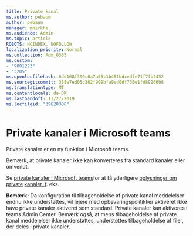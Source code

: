 ```yaml
---
title: Private kanal
ms.author: pebaum
author: pebaum
manager: mnirkhe
ms.audience: Admin
ms.topic: article
ROBOTS: NOINDEX, NOFOLLOW
localization_priority: Normal
ms.collection: Adm_O365
ms.custom:
- "9001223"
- "3205"
ms.openlocfilehash: 6dd168f390c0a7a55c1b451bdcedfe71f7fb2452
ms.sourcegitcommit: 358e7ed05c262f909bfa9ed0df730e1fd89266b8
ms.translationtype: MT
ms.contentlocale: da-DK
ms.lasthandoff: 11/27/2019
ms.locfileid: "39628308"
---
```

# <a name="private-channels-in-microsoft-teams"></a>Private kanaler i Microsoft teams

Private kanaler er en ny funktion i Microsoft teams. 

Bemærk, at private kanaler ikke kan konverteres fra standard kanaler eller omvendt.

Se [private kanaler i Microsoft teams](https://docs.microsoft.com/MicrosoftTeams/private-channels)for at få yderligere [oplysninger om private](https://docs.microsoft.com/MicrosoftTeams/private-channels#private-channel-creation-and-membership) [kanaler, f](https://docs.microsoft.com/MicrosoftTeams/private-channels#private-channel-sharepoint-sites). eks. 

**Bemærk:** Da konfiguration til tilbageholdelse af private kanal meddelelser endnu ikke understøttes, vil lejere med opbevaringspolitikker aktiveret ikke have private kanaler aktiveret som standard. Private kanaler kan aktiveres i teams Admin Center. Bemærk også, at mens tilbageholdelse af private kanal meddelelser ikke understøttes, understøttes tilbageholdelse af filer, der deles i private kanaler.